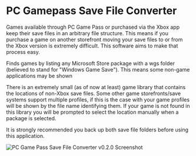 # PC Gamepass Save File Converter
Games available through PC Game Pass or purchased via the Xbox app keep their save files in an arbitrary file structure. This means if you purchase a game on another storefront moving your save files to or from the Xbox version is extremely difficult. This software aims to make that process easy.

Finds games by listing any Microsoft Store package with a wgs folder (believed to stand for "Windows Game Save"). This means some non-game applications may be shown

There is an extremely small (as of now at least) game library that contains the locations of non-Xbox save files. Some other game storefronts/save systems support multiple profiles, if this is the case with your game profiles will be shown by the file name identifying them. If your game is not found in this library you will be prompted to select the location manually when a package is selected.

It is strongly recommended you back up both save file folders before using this application. 

![PC Game Pass Save File Converter v0.2.0 Screenshot](https://user-images.githubusercontent.com/4670572/157587281-1fef1422-b2dd-418f-a1ba-83a9038d0c3d.png)
